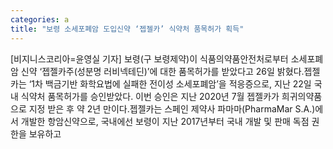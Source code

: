 ```yaml
---
categories: a
title: "보령 소세포폐암 도입신약 ‘젭젤카’ 식약처 품목허가 획득"
---
```

[비지니스코리아=윤영실 기자] 보령(구 보령제약)이 식품의약품안전처로부터 소세포폐암 신약 ‘젭젤카주(성분명 러비넥테딘)’에 대한 품목허가를 받았다고 26일 밝혔다.젭젤카는 ‘1차 백금기반 화학요법에 실패한 전이성 소세포폐암’을 적응증으로, 지난 22일 국내 식약처 품목허가를 승인받았다. 이번 승인은 지난 2020년 7월 젭젤카가 희귀의약품으로 지정 받은 후 약 2년 만이다.젭젤카는 스페인 제약사 파마마(PharmaMar S.A.)에서 개발한 항암신약으로, 국내에선 보령이 지난 2017년부터 국내 개발 및 판매 독점 권한을 보유하고
